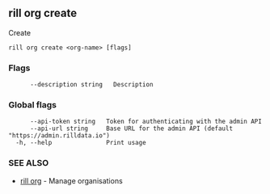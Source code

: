 ## rill org create

Create

```
rill org create <org-name> [flags]
```

### Flags

```
      --description string   Description
```

### Global flags

```
      --api-token string   Token for authenticating with the admin API
      --api-url string     Base URL for the admin API (default "https://admin.rilldata.io")
  -h, --help               Print usage
```

### SEE ALSO

* [rill org](org.md)	 - Manage organisations


